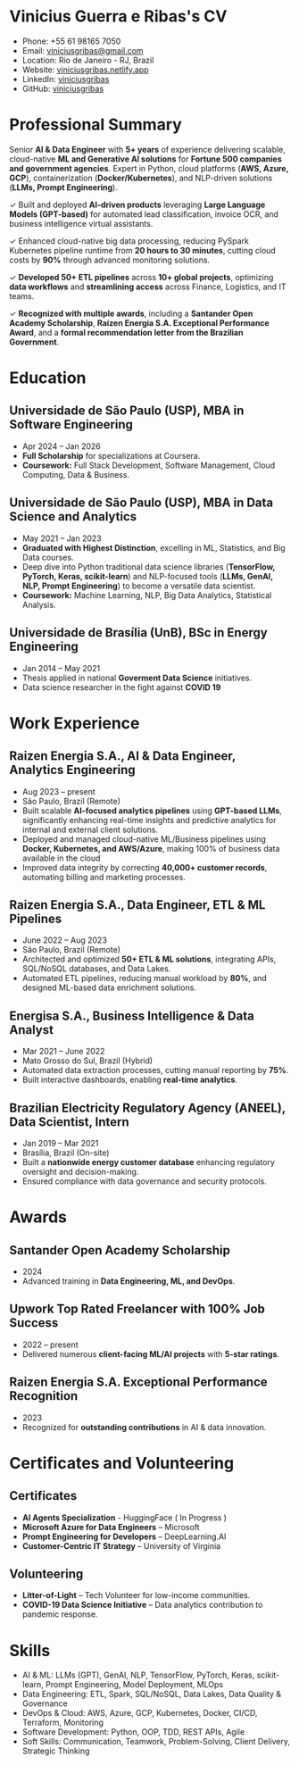 # Vinicius Guerra e Ribas's CV

- Phone: +55 61 98165 7050
- Email: [viniciusgribas@gmail.com](mailto:viniciusgribas@gmail.com)
- Location: Rio de Janeiro - RJ, Brazil
- Website: [viniciusgribas.netlify.app](https://viniciusgribas.netlify.app/)
- LinkedIn: [viniciusgribas](https://linkedin.com/in/viniciusgribas)
- GitHub: [viniciusgribas](https://github.com/viniciusgribas)


# Professional Summary

Senior **AI & Data Engineer** with **5+ years** of experience delivering scalable, cloud-native **ML and Generative AI solutions** for **Fortune 500 companies and government agencies**. Expert in Python, cloud platforms (**AWS, Azure, GCP**), containerization (**Docker/Kubernetes**), and NLP-driven solutions (**LLMs, Prompt Engineering**).

✓ Built and deployed **AI-driven products** leveraging **Large Language Models (GPT-based)** for automated lead classification, invoice OCR, and business intelligence virtual assistants.

✓ Enhanced cloud-native big data processing, reducing PySpark Kubernetes pipeline runtime from **20 hours to 30 minutes**, cutting cloud costs by **90%** through advanced monitoring solutions.

✓ **Developed 50+ ETL pipelines** across **10+ global projects**, optimizing **data workflows** and **streamlining access** across Finance, Logistics, and IT teams.

✓ **Recognized with multiple awards**, including a **Santander Open Academy Scholarship**, **Raízen Energia S.A. Exceptional Performance Award**, and a **formal recommendation letter from the Brazilian Government**.

# Education

## Universidade de São Paulo (USP), MBA in Software Engineering

- Apr 2024 – Jan 2026
- **Full Scholarship** for specializations at Coursera.
- **Coursework:** Full Stack Development, Software Management, Cloud Computing, Data & Business.

## Universidade de São Paulo (USP), MBA in Data Science and Analytics

- May 2021 – Jan 2023
- **Graduated with Highest Distinction**, excelling in ML, Statistics, and Big Data courses.
- Deep dive into Python traditional data science libraries (**TensorFlow, PyTorch, Keras, scikit-learn**) and NLP-focused tools (**LLMs, GenAI, NLP, Prompt Engineering**) to become a versatile data scientist.
- **Coursework:** Machine Learning, NLP, Big Data Analytics, Statistical Analysis.

## Universidade de Brasília (UnB), BSc in Energy Engineering

- Jan 2014 – May 2021
- Thesis applied in national **Goverment Data Science** initiatives.
- Data science researcher in the fight against **COVID 19**

# Work Experience

## Raizen Energia S.A., AI & Data Engineer, Analytics Engineering

- Aug 2023 – present
- São Paulo, Brazil (Remote)
- Built scalable **AI-focused analytics pipelines** using **GPT-based LLMs**, significantly enhancing real-time insights and predictive analytics for internal and external client solutions.
- Deployed and managed cloud-native ML/Business pipelines using **Docker, Kubernetes, and AWS/Azure**, making 100% of business data available in the cloud
- Improved data integrity by correcting **40,000+ customer records**, automating billing and marketing processes.

## Raizen Energia S.A., Data Engineer, ETL & ML Pipelines

- June 2022 – Aug 2023
- São Paulo, Brazil (Remote)
- Architected and optimized **50+ ETL & ML solutions**, integrating APIs, SQL/NoSQL databases, and Data Lakes.
- Automated ETL pipelines, reducing manual workload by **80%**, and designed ML-based data enrichment solutions.

## Energisa S.A., Business Intelligence & Data Analyst

- Mar 2021 – June 2022
- Mato Grosso do Sul, Brazil (Hybrid)
- Automated data extraction processes, cutting manual reporting by **75%**.
- Built interactive dashboards, enabling **real-time analytics**.

## Brazilian Electricity Regulatory Agency (ANEEL), Data Scientist, Intern

- Jan 2019 – Mar 2021
- Brasília, Brazil (On-site)
- Built a **nationwide energy customer database** enhancing regulatory oversight and decision-making.
- Ensured compliance with data governance and security protocols.

# Awards

## Santander Open Academy Scholarship

- 2024
- Advanced training in **Data Engineering, ML, and DevOps**.

## Upwork Top Rated Freelancer with 100% Job Success

- 2022 – present
- Delivered numerous **client-facing ML/AI projects** with **5-star ratings**.

## Raizen Energia S.A. Exceptional Performance Recognition

- 2023
- Recognized for **outstanding contributions** in AI & data innovation.

# Certificates and Volunteering

## Certificates

- **AI Agents Specialization** - HuggingFace ( In Progress )
- **Microsoft Azure for Data Engineers** – Microsoft
- **Prompt Engineering for Developers** – DeepLearning.AI
- **Customer-Centric IT Strategy** – University of Virginia

## Volunteering

- **Litter-of-Light** – Tech Volunteer for low-income communities.
- **COVID-19 Data Science Initiative** – Data analytics contribution to pandemic response.

# Skills

- AI & ML: LLMs (GPT), GenAI, NLP, TensorFlow, PyTorch, Keras, scikit-learn, Prompt Engineering, Model Deployment, MLOps
- Data Engineering: ETL, Spark, SQL/NoSQL, Data Lakes, Data Quality & Governance
- DevOps & Cloud: AWS, Azure, GCP, Kubernetes, Docker, CI/CD, Terraform, Monitoring
- Software Development: Python, OOP, TDD, REST APIs, Agile
- Soft Skills: Communication, Teamwork, Problem-Solving, Client Delivery, Strategic Thinking
